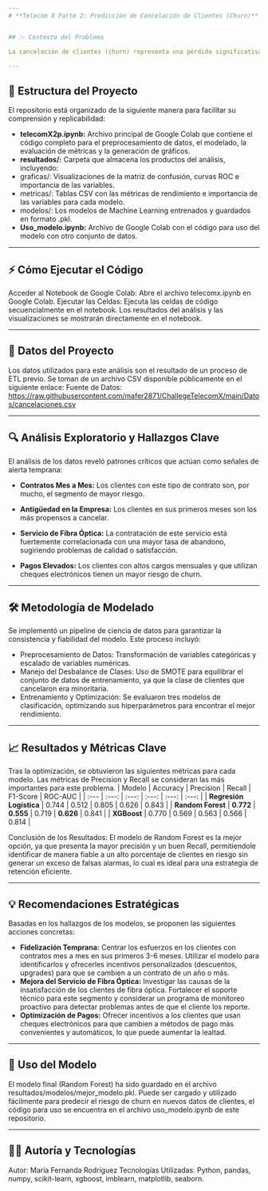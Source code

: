 ```yaml
---
# **Telecom X Parte 2: Predicción de Cancelación de Clientes (Churn)**


## 📉 Contexto del Problema 

La cancelación de clientes (churn) representa una pérdida significativa de ingresos y una amenaza para el crecimiento de la empresa. Identificar y retener a los clientes en riesgo es una prioridad estratégica. Este proyecto se enfoca en analizar los datos históricos para construir una herramienta predictiva que anticipe el abandono de clientes, permitiendo a la empresa actuar de manera proactiva.

---
```


## 📂 Estructura del Proyecto 

El repositorio está organizado de la siguiente manera para facilitar su comprensión y replicabilidad:

- **telecomX2p.ipynb:** Archivo principal de Google Colab que contiene el código completo para el preprocesamiento de datos, el modelado, la evaluación de métricas y la generación de gráficos.
- **resultados/:** Carpeta que almacena los productos del análisis, incluyendo:
- graficas/: Visualizaciones de la matriz de confusión, curvas ROC e importancia de las variables.
- metricas/: Tablas CSV con las métricas de rendimiento e importancia de las variables para cada modelo.
- modelos/: Los modelos de Machine Learning entrenados y guardados en formato .pkl.
- **Uso_modelo.ipynb:**  Archivo de Google Colab con el código para uso del modelo con otro conjunto de datos.

---

## ⚡ Cómo Ejecutar el Código 
Acceder al Notebook de Google Colab: Abre el archivo telecomx.ipynb en Google Colab.
Ejecutar las Celdas: Ejecuta las celdas de código secuencialmente en el notebook. Los resultados del análisis y las visualizaciones se mostrarán directamente en el notebook.

---

## 💾 Datos del Proyecto 

Los datos utilizados para este análisis son el resultado de un proceso de ETL previo. Se toman de un archivo CSV disponible públicamente en el siguiente enlace:
Fuente de Datos: https://raw.githubusercontent.com/mafer2871/ChallegeTelecomX/main/Datos/cancelaciones.csv

---

## 🔍 Análisis Exploratorio y Hallazgos Clave 

El análisis de los datos reveló patrones críticos que actúan como señales de alerta temprana:

- **Contratos Mes a Mes:** Los clientes con este tipo de contrato son, por mucho, el segmento de mayor riesgo.
  
- **Antigüedad en la Empresa:** Los clientes en sus primeros meses son los más propensos a cancelar.
  
- **Servicio de Fibra Óptica:** La contratación de este servicio está fuertemente correlacionada con una mayor tasa de abandono, sugiriendo problemas de calidad o satisfacción.

- **Pagos Elevados:** Los clientes con altos cargos mensuales y que utilizan cheques electrónicos tienen un mayor riesgo de churn.

---

## 🛠️ Metodología de Modelado 

Se implementó un pipeline de ciencia de datos para garantizar la consistencia y fiabilidad del modelo. Este proceso incluyó:

- Preprocesamiento de Datos: Transformación de variables categóricas y escalado de variables numéricas.
- Manejo del Desbalance de Clases: Uso de SMOTE para equilibrar el conjunto de datos de entrenamiento, ya que la clase de clientes que cancelaron era minoritaria.
- Entrenamiento y Optimización: Se evaluaron tres modelos de clasificación, optimizando sus hiperparámetros para encontrar el mejor rendimiento.

---

## 📈 Resultados y Métricas Clave 

Tras la optimización, se obtuvieron las siguientes métricas para cada modelo. Las métricas de Precision y Recall se consideran las más importantes para este problema.
| Modelo | Accuracy | Precision | Recall | F1-Score | ROC-AUC |
| :--- | :---: | :---: | :---: | :---: | :---: |
| **Regresión Logística** | 0.744 | 0.512 |   0.805   | 0.626 |   0.843   |
| **Random Forest** | **0.772** | **0.555** | 0.719 | **0.626** | 0.841 |
| **XGBoost** | 0.770 | 0.569 | 0.563 | 0.566 | 0.814 |

Conclusión de los Resultados: El modelo de Random Forest es la mejor opción, ya que presenta la mayor precisión y un buen Recall, permitiendole identificar de manera fiable a un alto porcentaje de clientes en riesgo sin generar un exceso de falsas alarmas, lo cual es ideal para una estrategia de retención eficiente.

---

## 💡 Recomendaciones Estratégicas 

Basadas en los hallazgos de los modelos, se proponen las siguientes acciones concretas:

- **Fidelización Temprana:** Centrar los esfuerzos en los clientes con contratos mes a mes en sus primeros 3-6 meses. Utilizar el modelo para identificarlos y ofrecerles incentivos personalizados (descuentos, upgrades) para que se cambien a un contrato de un año o más.
- **Mejora del Servicio de Fibra Óptica:** Investigar las causas de la insatisfacción de los clientes de fibra óptica. Fortalecer el soporte técnico para este segmento y considerar un programa de monitoreo proactivo para detectar problemas antes de que el cliente los reporte.
- **Optimización de Pagos:** Ofrecer incentivos a los clientes que usan cheques electrónicos para que cambien a métodos de pago más convenientes y automáticos, lo que puede aumentar la lealtad.

---

## 🚀 Uso del Modelo 

El modelo final (Random Forest) ha sido guardado en el archivo resultados/modelos/mejor_modelo.pkl. Puede ser cargado y utilizado fácilmente para predecir el riesgo de churn en nuevos datos de clientes, el código para uso se encuentra en el archivo uso_modelo.ipynb de este repositorio.

---

## 🧑‍💻 Autoría y Tecnologías 

Autor: María Fernanda Rodríguez
Tecnologías Utilizadas: Python, pandas, numpy, scikit-learn, xgboost, imblearn, matplotlib, seaborn.
